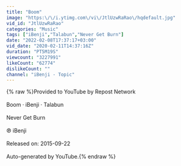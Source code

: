 ```yaml
---
title: "Boom"
image: "https:\/\/i.ytimg.com\/vi\/JtlUzwRaRao\/hqdefault.jpg"
vid_id: "JtlUzwRaRao"
categories: "Music"
tags: ["iBenji","Talabun","Never Get Burn"]
date: "2022-02-08T17:37:17+03:00"
vid_date: "2020-02-11T14:37:16Z"
duration: "PT5M19S"
viewcount: "3227991"
likeCount: "62774"
dislikeCount: ""
channel: "iBenji - Topic"
---
```

{% raw %}Provided to YouTube by Repost Network<br /><br />Boom · iBenji · Talabun<br /><br />Never Get Burn<br /><br />℗ iBenji<br /><br />Released on: 2015-09-22<br /><br />Auto-generated by YouTube.{% endraw %}
